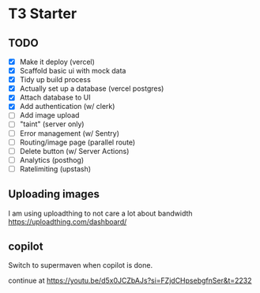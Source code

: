 # T3 Starter

## TODO

- [x] Make it deploy (vercel)
- [x] Scaffold basic ui with mock data
- [x] Tidy up build process
- [x] Actually set up a database (vercel postgres)
- [x] Attach database to UI
- [x] Add authentication (w/ clerk)
- [ ] Add image upload
- [ ] "taint" (server only)
- [ ] Error management (w/ Sentry)
- [ ] Routing/image page (parallel route)
- [ ] Delete button (w/ Server Actions)
- [ ] Analytics (posthog)
- [ ] Ratelimiting (upstash)

## Uploading images

I am using uploadthing to not care a lot about bandwidth
https://uploadthing.com/dashboard/

## copilot

Switch to supermaven when copilot is done.

continue at https://youtu.be/d5x0JCZbAJs?si=FZjdCHpsebgfnSer&t=2232

